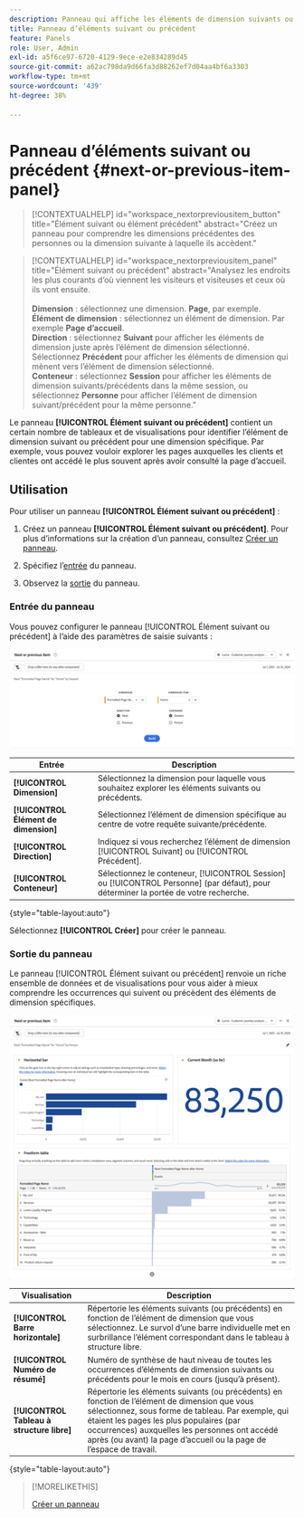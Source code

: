 ```yaml
---
description: Panneau qui affiche les éléments de dimension suivants ou précédents pour une dimension spécifique.
title: Panneau d’éléments suivant ou précédent
feature: Panels
role: User, Admin
exl-id: a5f6ce97-6720-4129-9ece-e2e834289d45
source-git-commit: a62ac798da9d66fa3d88262ef7d04aa4bf6a3303
workflow-type: tm+mt
source-wordcount: '439'
ht-degree: 38%

---
```


# Panneau d’éléments suivant ou précédent {#next-or-previous-item-panel}

<!-- markdownlint-disable MD034 -->

>[!CONTEXTUALHELP]
>id="workspace_nextorpreviousitem_button"
>title="Élément suivant ou élément précédent"
>abstract="Créez un panneau pour comprendre les dimensions précédentes des personnes ou la dimension suivante à laquelle ils accèdent."

<!-- markdownlint-disable MD034 -->

<!-- markdownlint-disable MD034 -->

>[!CONTEXTUALHELP]
>id="workspace_nextorpreviousitem_panel"
>title="Élément suivant ou précédent"
>abstract="Analysez les endroits les plus courants d’où viennent les visiteurs et visiteuses et ceux où ils vont ensuite.<br/><br/>**Dimension** : sélectionnez une dimension. **Page**, par exemple.<br/>**Élément de dimension** : sélectionnez un élément de dimension. Par exemple **Page d’accueil**.<br/>**Direction** : sélectionnez **Suivant** pour afficher les éléments de dimension juste après l’élément de dimension sélectionné. Sélectionnez **Précédent** pour afficher les éléments de dimension qui mènent vers l’élément de dimension sélectionné.<br/>**Conteneur** : sélectionnez **Session** pour afficher les éléments de dimension suivants/précédents dans la même session, ou sélectionnez **Personne** pour afficher l’élément de dimension suivant/précédent pour la même personne."

<!-- markdownlint-enable MD034 -->



Le panneau **[!UICONTROL Élément suivant ou précédent]** contient un certain nombre de tableaux et de visualisations pour identifier l’élément de dimension suivant ou précédent pour une dimension spécifique. Par exemple, vous pouvez vouloir explorer les pages auxquelles les clients et clientes ont accédé le plus souvent après avoir consulté la page d’accueil.

## Utilisation

Pour utiliser un panneau **[!UICONTROL Élément suivant ou précédent]** :

1. Créez un panneau **[!UICONTROL Élément suivant ou précédent]**. Pour plus d’informations sur la création d’un panneau, consultez [Créer un panneau](panels.md#create-a-panel).

1. Spécifiez l’[entrée](#panel-input) du panneau.

1. Observez la [sortie](#panel-output) du panneau.

### Entrée du panneau

Vous pouvez configurer le panneau [!UICONTROL Élément suivant ou précédent] à l’aide des paramètres de saisie suivants :

![Panneau Élément suivant ou précédent](assets/next-or-previous-item.png)

| Entrée | Description |
| --- | --- |
| **[!UICONTROL Dimension]** | Sélectionnez la dimension pour laquelle vous souhaitez explorer les éléments suivants ou précédents. |
| **[!UICONTROL Élément de dimension]** | Sélectionnez l’élément de dimension spécifique au centre de votre requête suivante/précédente. |
| **[!UICONTROL Direction]** | Indiquez si vous recherchez l’élément de dimension [!UICONTROL Suivant] ou [!UICONTROL Précédent]. |
| **[!UICONTROL Conteneur]** | Sélectionnez le conteneur, [!UICONTROL Session] ou [!UICONTROL Personne] (par défaut), pour déterminer la portée de votre recherche. |

{style="table-layout:auto"}

Sélectionnez **[!UICONTROL Créer]** pour créer le panneau.

### Sortie du panneau

Le panneau [!UICONTROL Élément suivant ou précédent] renvoie un riche ensemble de données et de visualisations pour vous aider à mieux comprendre les occurrences qui suivent ou précèdent des éléments de dimension spécifiques.


![Sortie du panneau Suivant/Précédent](assets/next-or-previous-item-output.png)


| Visualisation | Description |
| --- | --- |
| **[!UICONTROL Barre horizontale]** | Répertorie les éléments suivants (ou précédents) en fonction de l’élément de dimension que vous sélectionnez. Le survol d’une barre individuelle met en surbrillance l’élément correspondant dans le tableau à structure libre. |
| **[!UICONTROL Numéro de résumé]** | Numéro de synthèse de haut niveau de toutes les occurrences d’éléments de dimension suivants ou précédents pour le mois en cours (jusqu’à présent). |
| **[!UICONTROL Tableau à structure libre]** | Répertorie les éléments suivants (ou précédents) en fonction de l’élément de dimension que vous sélectionnez, sous forme de tableau. Par exemple, qui étaient les pages les plus populaires (par occurrences) auxquelles les personnes ont accédé après (ou avant) la page d’accueil ou la page de l’espace de travail. |

{style="table-layout:auto"}


>[!MORELIKETHIS]
>
>[Créer un panneau](/help/analysis-workspace/c-panels/panels.md#create-a-panel)
>
